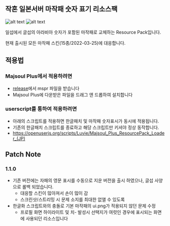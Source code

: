 ## 작혼 일본서버 마작패 숫자 표기 리소스팩

![alt text](https://github.com/luviels/majsoulEngTiles/blob/main/preview/preview_1.png?raw=true)
![alt text](https://github.com/luviels/majsoulEngTiles/blob/main/preview/preview_2.png?raw=true)

일섭에서 글섭의 아라비아 숫자가 포함된 마작패로 교체하는 Resource Pack입니다.

현재 출시된 모든 마작패 스킨(15종/2022-03-25)에 대응합니다.

## 적용법
### Majsoul Plus에서 적용하려면
- [release](https://github.com/luviels/majsoulEngTiles/releases)에서 mspr 파일을 받습니다
- Majsoul Plus에 다운받은 파일을 드래그 앤 드롭하여 설치합니다

### userscript를 통하여 적용하려면 
- 아래의 스크립트를 적용하면 한글패치 및 마작패 숫자표시가 동시에 적용됩니다.
- 기존의 한글패치 스크립트를 종료하고 해당 스크립트만 키셔야 정상 동작합니다.
- https://openuserjs.org/scripts/Luvie/Majsoul_Plus_ResourcePack_Loader_(JP)

## Patch Note
### 1.1.0
- 기존 버전에는 자패의 영문 표시를 수동으로 지운 버전을 출시 하였으나, 글섭 사양으로 롤백 되었습니다.
  - 대응할 스킨이 많아져서 손이 많이 감
  - 스크린샷/스트리밍 시 문제 소지를 최대한 없앨 수 있도록
- 한글화 스크립트와의 충돌로 기본 마작패의 ui.png가 적용되지 않던 문제 수정
  - 프로필 화면 하이라이트 및 치- 발성시 선택지가 여럿인 경우에 표시되는 화면에 사용되던 리소스입니다
